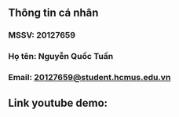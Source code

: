 ## Thông tin cá nhân
### MSSV: 20127659
### Họ tên: Nguyễn Quốc Tuấn
### Email: 20127659@student.hcmus.edu.vn

## Link youtube demo:
